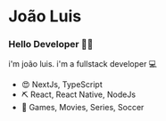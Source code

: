 <h1>João Luis</h1>

### Hello Developer 👋😄

<p>i'm joão luis. i'm a fullstack developer 💻</p>

<ul>
  <li>😍 NextJs, TypeScript</li>
  <li>⛏  React, React Native, NodeJs</li>
  <li>💛 Games, Movies, Series, Soccer</li>
</ul>


